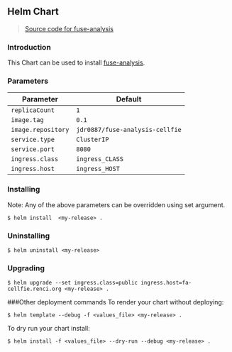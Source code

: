  Helm Chart
---
> [Source code for fuse-analysis](https://github.com/RENCI/fuse-analysis-cellfie)
>

### Introduction 

This Chart can be used to install [fuse-analysis](https://github.com/RENCI/fuse-analysis-cellfie/wiki).

### Parameters

| Parameter |  Default |
| --------- |  ----    | 
| `replicaCount` | `1`
| `image.tag` | `0.1`
| `image.repository` | `jdr0887/fuse-analysis-cellfie`
| `service.type` | `ClusterIP`
| `service.port` | `8080`
| `ingress.class` | `ingress_CLASS`
| `ingress.host` | `ingress_HOST`

### Installing 

Note:  Any of the above parameters can be overridden using set argument. 
```shell script
$ helm install  <my-release> . 
```

### Uninstalling

```shell script
$ helm uninstall <my-release>
```

### Upgrading

```shell script
$ helm upgrade --set ingress.class=public ingress.host=fa-cellfie.renci.org <my-release> . 
```

###Other deployment commands
To render your chart without deploying:
 
```shell script
$ helm template --debug -f <values_file> <my-release> .
```

To dry run your chart install: 
```shell script
$ helm install -f <values_file> --dry-run --debug <my-release> .
```

